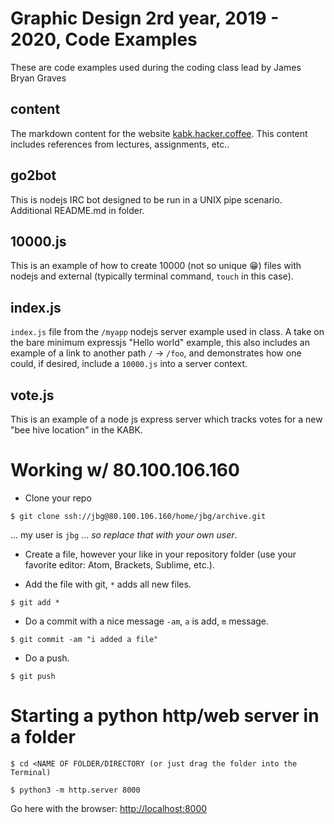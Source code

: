 # Graphic Design 2rd year, 2019 - 2020, Code Examples

These are code examples used during the coding class lead by James Bryan Graves

## content

The markdown content for the website [kabk.hacker.coffee](kabk.hacker.coffee).  This content includes references from lectures, assignments, etc..

## go2bot

This is nodejs IRC bot designed to be run in a UNIX pipe scenario.  Additional README.md in folder.

## 10000.js

This is an example of how to create 10000 (not so unique 😁) files with nodejs and external (typically terminal command, `touch` in this case).

## index.js

`index.js` file from the `/myapp` nodejs server example used in class.  A take on the bare minimum expressjs "Hello world" example, this also includes an example of a link to another path `/` -> `/foo`, and demonstrates how one could, if desired, include a `10000.js` into a server context.

## vote.js

This is an example of a node js express server which tracks votes for a new "bee hive location" in the KABK.

# Working w/ 80.100.106.160

* Clone your repo

`$ git clone ssh://jbg@80.100.106.160/home/jbg/archive.git`

... my user is `jbg` ... *so replace that with your own user*.

* Create a file, however your like in your repository folder (use your favorite editor: Atom, Brackets, Sublime, etc.).

* Add the file with git, `*` adds all new files.

`$ git add *`

* Do a commit with a nice message `-am`, `a` is add, `m` message.

`$ git commit -am "i added a file"`

* Do a push.

`$ git push`

# Starting a python http/web server in a folder

`$ cd <NAME OF FOLDER/DIRECTORY (or just drag the folder into the Terminal)`

`$ python3 -m http.server 8000`

Go here with the browser: [http://localhost:8000](http://localhost:8000)



